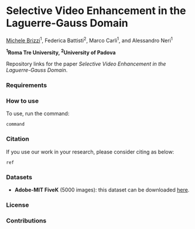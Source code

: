 # Selective Video Enhancement in the Laguerre-Gauss Domain

[Michele Brizzi](link)<sup>1</sup>, Federica Battisti<sup>2</sup>, Marco Carli<sup>1</sup>, and Alessandro Neri<sup>1</sup>

**<sup>1</sup>Roma Tre University, <sup>2</sup>University of Padova**

<p>
   Repository links for the paper <i>Selective Video Enhancement in the Laguerre-Gauss Domain</i>.
</p>

### Requirements


### How to use
To use, run the command:

```
command
```

### Citation

If you use our work in your research, please consider citing as below:

```
ref
```

### Datasets
* __Adobe-MIT FiveK__ (5000 images): this dataset can be downloaded [here](https://data.csail.mit.edu/graphics/fivek/).

### License

### Contributions
